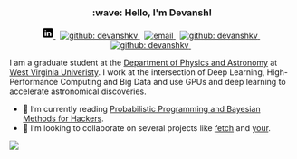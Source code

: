 <h3 align="center">
:wave: Hello, I'm Devansh!
</h3>

<p align="center">
    <a href="http://linkedin.com/in/devanshkv">
        <img src="https://raw.githubusercontent.com/simple-icons/simple-icons/develop/icons/linkedin.svg" width=20px height=20px alt="linkedin: devanshkv">
    </a>&nbsp;
    <a href="https://github.com/devanshkv">
        <img src="https://raw.githubusercontent.com/simple-icons/simple-icons/develop/icons/github.svg" width=20px height=20px alt="github: devanshkv">
    </a>&nbsp;
    <a href="mailto:devansh.kv@gmail.com">
        <img src="https://raw.githubusercontent.com/simple-icons/simple-icons/develop/icons/gmail.svg" width=20px height=20px alt="email">
    </a>&nbsp;
    <a href="https://orcid.org/0000-0003-0385-491X">
        <img src="https://raw.githubusercontent.com/simple-icons/simple-icons/develop/icons/orcid.svg" width=20px height=20px alt="github: devanshkv">
    </a>&nbsp;
    <a href="http://twitter.com/devanshkv">
        <img src="https://raw.githubusercontent.com/simple-icons/simple-icons/develop/icons/twitter.svg" width=20px height=20px alt="github: devanshkv">
    </a>&nbsp;

</p>

I am a graduate student at the [Department of Physics and Astronomy](https://physics.wvu.edu) at [West Virginia Univeristy](http://wvu.edu).
I work at the intersection of Deep Learning, High-Performance Computing and Big Data and use GPUs and deep learning to accelerate astronomical discoveries.

- 🌱 I’m currently reading [Probabilistic Programming and Bayesian Methods for Hackers](https://github.com/CamDavidsonPilon/Probabilistic-Programming-and-Bayesian-Methods-for-Hackers).
- 👯 I’m looking to collaborate on several projects like [fetch](https://github.com/devanshkv/fetch) and [your](https://github.com/devanshkv/your).

<a href="https://github.com/devanshkv">
  <img align="left" src="https://github-readme-stats.vercel.app/api?username=devanshkv&count_private=true&show_icons=true&hide=stars" />
</a>
